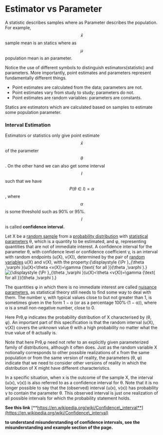 # Estimator vs Parameter

A statistic describes samples where as Parameter describes the population. For example, $$\bar x$$ sample mean is an statics where as $$\mu$$ population mean is an parameter.&#x20;

Notice the use of different symbols to distinguish estimators(statistic) and parameters. More importantly, point estimates and parameters represent fundamentally different things.&#x20;

* Point estimates are calculated from the data; parameters are not.&#x20;
* Point estimates vary from study to study; parameters do not.
* Point estimates are random variables: parameters are constants.

Statics are estimators which are calculated based on samples to estimate some population parameter.&#x20;

### Interval Estimation

Estimators or statistics only give point estimate$$\bar x$$ of the parameter $$\theta$$. On the other hand we can also get some interval$$I$$such that we have $$P(\theta \in I)=\alpha$$, where $$\alpha$$is some threshold such as 90% or 95%. $$I$$is called **confidence interval.**

Let X be a [random sample](https://en.wikipedia.org/wiki/Random\_sample) from a [probability distribution](https://en.wikipedia.org/wiki/Probability\_distribution) with [statistical parameters](https://en.wikipedia.org/wiki/Statistical\_parameter) θ, which is a quantity to be estimated, and φ, representing quantities that are not of immediate interest. A confidence interval for the parameter θ, with confidence level or confidence coefficient γ, is an interval with random endpoints (u(X), v(X)), determined by the pair of [random variables](https://en.wikipedia.org/wiki/Random\_variable) u(X) and v(X), with the property:{\displaystyle {\Pr }\_{\theta ,\varphi }(u(X)<\theta \<v(X))=\gamma {\text{ for all \}}(\theta ,\varphi ).}![{\displaystyle {\Pr }\_{\theta ,\varphi }(u(X)<\theta \<v(X))=\gamma {\text{ for all \}}(\theta ,\varphi ).}](https://wikimedia.org/api/rest\_v1/media/math/render/svg/e2b92b34537b69ec0cd51faeca399aa775564617)

The quantities φ in which there is no immediate interest are called [nuisance parameters](https://en.wikipedia.org/wiki/Nuisance\_parameter), as statistical theory still needs to find some way to deal with them. The number γ, with typical values close to but not greater than 1, is sometimes given in the form 1 − α (or as a percentage 100%·(1 − α)), where α is a small non-negative number, close to 0.

Here Prθ,φ indicates the probability distribution of X characterised by (θ, φ). An important part of this specification is that the random interval (u(X), v(X)) covers the unknown value θ with a high probability no matter what the true value of θ actually is.

Note that here Prθ,φ need not refer to an explicitly given parameterized family of distributions, although it often does. Just as the random variable X notionally corresponds to other possible realizations of x from the same population or from the same version of reality, the parameters (θ, φ) indicate that we need to consider other versions of reality in which the distribution of X might have different characteristics.

In a specific situation, when x is the outcome of the sample X, the interval (u(x), v(x)) is also referred to as a confidence interval for θ. Note that it is no longer possible to say that the (observed) interval (u(x), v(x)) has probability γ to contain the parameter θ. This observed interval is just one realization of all possible intervals for which the probability statement holds.

**See this link** [**https://en.wikipedia.org/wiki/Confidence\_interval**](https://en.wikipedia.org/wiki/Confidence\_interval)

**to understand misunderstanding of confidence intervals, see the misunderstanding and example section of the page.**
